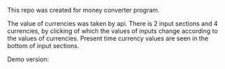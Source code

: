 This repo was created for money converter program. 


The value of currencies was taken by api. There is 2 input sections and 4 currencies, by clicking of which the values of inputs change according to the values of currencies. Present time currency values are seen in the bottom of input sections.

Demo version: 
